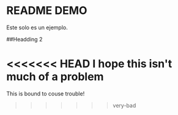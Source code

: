 # README DEMO 

Este solo es un ejemplo.

##Headding 2

<<<<<<< HEAD
I hope this isn't much of a problem
=======
This is bound to couse trouble!
>>>>>>> very-bad
